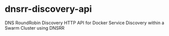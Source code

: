 # dnsrr-discovery-api
DNS RoundRobin Discovery HTTP API for Docker Service Discovery within a Swarm Cluster using DNSRR
